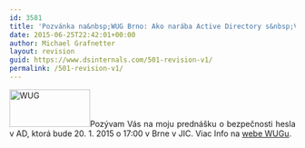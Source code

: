 ```yaml
---
id: 3581
title: 'Pozvánka na&nbsp;WUG Brno: Ako narába Active Directory s&nbsp;Vaším heslom'
date: 2015-06-25T22:42:01+00:00
author: Michael Grafnetter
layout: revision
guid: https://www.dsinternals.com/501-revision-v1/
permalink: /501-revision-v1/
---
```

<p style="text-align: justify;">
  <img class="alignleft size-full wp-image-3541" src="https://www.dsinternals.com/wp-content/uploads/wug.png" alt="WUG" width="142" height="66" />Pozývam Vás na&nbsp;moju prednášku o bezpečnosti hesla v AD, ktorá bude 20. 1. 2015 o 17:00 v Brne v JIC. Viac Info na <a title="webe WUGu" href="http://www.wug.cz/brno/akce/668-Jak-Active-Directory-naklada-s-Vasim-heslem">webe WUGu</a>.
</p>